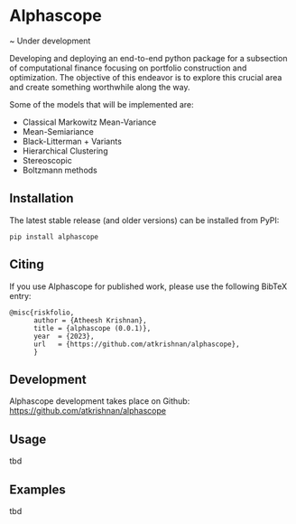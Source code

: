 # Alphascope
~ Under development

Developing and deploying an end-to-end python package for a subsection of computational finance focusing on portfolio construction and optimization.
The objective of this endeavor is to explore this crucial area and create something worthwhile along the way.

Some of the models that will be implemented are:
- Classical Markowitz Mean-Variance
- Mean-Semiariance
- Black-Litterman + Variants
- Hierarchical Clustering 
- Stereoscopic
- Boltzmann methods

## Installation

The latest stable release (and older versions) can be installed from PyPI:

    pip install alphascope

## Citing

If you use Alphascope for published work, please use the following BibTeX entry:

```
@misc{riskfolio,
      author = {Atheesh Krishnan},
      title = {alphascope (0.0.1)},
      year  = {2023},
      url   = {https://github.com/atkrishnan/alphascope},
      }
```
 
## Development

Alphascope development takes place on Github: https://github.com/atkrishnan/alphascope

## Usage
tbd

## Examples
tbd
